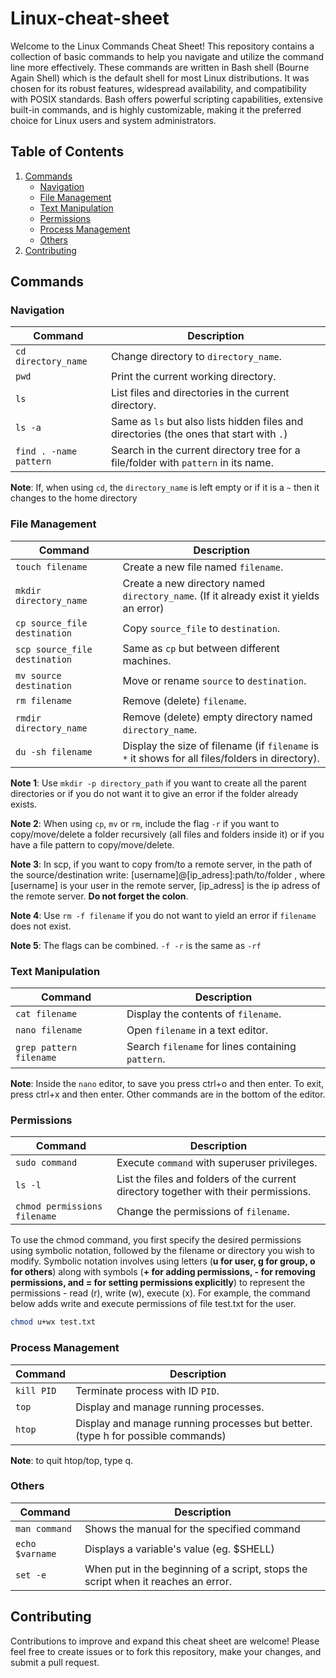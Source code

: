 # Linux-cheat-sheet

Welcome to the Linux Commands Cheat Sheet! This repository contains a collection of basic commands to help you navigate and utilize the command line more effectively. These commands are written in Bash shell (Bourne Again Shell) which is the default shell for most Linux distributions. It was chosen for its robust features, widespread availability, and compatibility with POSIX standards. Bash offers powerful scripting capabilities, extensive built-in commands, and is highly customizable, making it the preferred choice for Linux users and system administrators.

## Table of Contents
1. [Commands](#commands)
    - [Navigation](#navigation)
    - [File Management](#file-management)
    - [Text Manipulation](#text-manipulation)
    - [Permissions](#permissions)
    - [Process Management](#process-management)
    - [Others](#others)
2. [Contributing](#contributing)

## Commands

### Navigation

Command | Description
------- | -----------
`cd directory_name` | Change directory to `directory_name`. 
`pwd` | Print the current working directory.
`ls` | List files and directories in the current directory.
`ls -a` | Same as `ls` but also lists hidden files and directories (the ones that start with `.`)
`find . -name pattern` | Search in the current directory tree for a file/folder with `pattern` in its name.

**Note**: If, when using `cd`, the `directory_name` is left empty or if it is a `~` then it changes to the home directory

### File Management
Command | Description
------- | -----------
`touch filename` | Create a new file named `filename`.
`mkdir directory_name` | Create a new directory named `directory_name`. (If it already exist it yields an error)
`cp source_file destination` | Copy `source_file` to `destination`.
`scp source_file destination` | Same as `cp` but between different machines.
`mv source destination` | Move or rename `source` to `destination`.
`rm filename` | Remove (delete) `filename`.
`rmdir directory_name` | Remove (delete) empty directory named `directory_name`.
`du -sh filename` | Display the size of filename (if `filename` is `*` it shows for all files/folders in directory).

**Note 1**: Use `mkdir -p directory_path` if you want to create all the parent directories or if you do not want it to give an error if the folder already exists.

**Note 2**: When using `cp`, `mv` or `rm`, include the flag `-r` if you want to copy/move/delete a folder recursively (all files and folders inside it) or if you have a file pattern to copy/move/delete.

**Note 3**: In scp, if you want to copy from/to a remote server, in the path of the source/destination write: [username]@[ip_adress]:path/to/folder , where [username] is your user in the remote server, [ip_adress] is the ip adress of the remote server. **Do not forget the colon**.

**Note 4**: Use `rm -f filename` if you do not want to yield an error if `filename` does not exist.

**Note 5**: The flags can be combined. `-f -r` is the same as `-rf`

### Text Manipulation
Command | Description
------- | -----------
`cat filename` | Display the contents of `filename`.
`nano filename` | Open `filename` in a text editor.
`grep pattern filename` | Search `filename` for lines containing `pattern`.

**Note**: Inside the `nano` editor, to save you press ctrl+o and then enter. To exit, press ctrl+x and then enter. Other commands are in the bottom of the editor.

### Permissions
Command | Description
------- | -----------
`sudo command` | Execute `command` with superuser privileges.
`ls -l` | List the files and folders of the current directory together with their permissions.
`chmod permissions filename` | Change the permissions of `filename`.

To use the chmod command, you first specify the desired permissions using symbolic notation, followed by the filename or directory you wish to modify. Symbolic notation involves using letters (**u for user, g for group, o for others**) along with symbols (**+ for adding permissions, - for removing permissions, and = for setting permissions explicitly**) to represent the permissions - read (r), write (w), execute (x). For example, the command below adds write and execute permissions of file test.txt for the user.

```bash
chmod u+wx test.txt
```

### Process Management
Command | Description
------- | -----------
`kill PID` | Terminate process with ID `PID`.
`top` | Display and manage running processes.
`htop` | Display and manage running processes but better. (type h for possible commands)

**Note**: to quit htop/top, type q.

### Others
Command | Description
------- | -----------
`man command` | Shows the manual for the specified command
`echo $varname` | Displays a variable's value (eg. $SHELL)
`set -e` | When put in the beginning of a script, stops the script when it reaches an error.

## Contributing
Contributions to improve and expand this cheat sheet are welcome! Please feel free to create issues or to fork this repository, make your changes, and submit a pull request.

